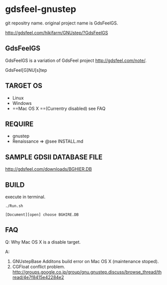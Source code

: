 # gdsfeel-gnustep

git repositry name. original project name is GdsFeelGS.

<http://gdsfeel.com/hikifarm/GNUstep/?GdsFeelGS>

## GdsFeelGS
GdsFeelGS is a variation of GdsFeel project http://gdsfeel.com/note/.

GdsFeel[G]NU[s]tep

## TARGET OS
* Linux
* Windows 
* ==Mac OS X ==(Currentry disabled) see FAQ

## REQUIRE
* gnustep
* Renaissance => @see INSTALL.md


## SAMPLE GDSII DATABASE FILE

<http://gdsfeel.com/downloads/BGHIER.DB>


## BUILD
execute in terminal. 

    ./Run.sh

    [Document][open] choose BGHIRE.DB

## FAQ
 Q: Why Mac OS X is a disable target.

 A: 
  1. GNUstepBase Additons build error on Mac OS X (maintenance stoped).
  2. CGFloat conflict problem. 
     http://groups.google.co.jp/group/gnu.gnustep.discuss/browse_thread/thread/4e7f8415e42284e2

